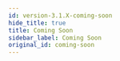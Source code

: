 ```yaml
---
id: version-3.1.X-coming-soon
hide_title: true
title: Coming Soon
sidebar_label: Coming Soon
original_id: coming-soon
---
```


